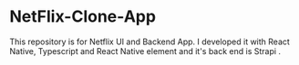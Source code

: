 # NetFlix-Clone-App
This repository is for Netflix UI and Backend App.
I developed it with React Native, Typescript and React Native element
and it's back end is Strapi .


